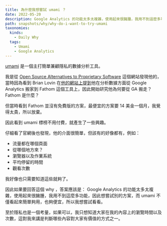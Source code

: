 ```yaml
---
title: 為什麼我想嘗試 umami ？
date: 2022-05-20
description: Google Analytics 的功能太多太複雜，使用起來很臃腫，我用不到這麼多功能，因此想嘗試別的方案，而 umami 不僅看起來簡單夠用，也夠便宜，所以我想嘗試看看。
path: snapshots/why/why-do-i-want-to-try-umami
taxonomies:
  kinds: 
    - Daily Why
  tags: 
    - Umami
    - Google Analytics
---
```


[umami](https://umami.is/) 是一個主打簡單兼顧隱私的數據分析工具。

我是從 [Open Source Alternatives to Proprietary Software](https://www.opensourcealternative.to/) 這個網站發現他的，當時因為看到 Brian Lovin 在[他的網站上提到](https://brianlovin.com/writing/migrating-from-google-analytics-to-fathom)他在分析數據方面從 Google Analytics 搬家到 Fathom 這個工具上，因此開始研究他為何要從 GA 搬走？ Fathom 是什麼？

但當時看到 Fathom 並沒有免費版的方案，最便宜的方案要 14 美金一個月，我覺得太貴，所以放棄。

因此看到 umami 標榜不用付費，就產生了一些興趣。

仔細看了官網後也發現，他的介面很簡單，但該有的好像都有，例如：
- 流量都在哪個頁面
- 從哪個地方來？
- 瀏覽器以及作業系統
- 平均停留的時間
- 觀看次數

我好像也只需要知道這些就夠了。

因此如果要回答這個 why ，答案應該是： Google Analytics 的功能太多太複雜，使用起來很臃腫，我用不到這麼多功能，因此想嘗試別的方案，而 umami 不僅看起來簡單夠用，也夠便宜，所以我想嘗試看看。

至於隱私也是一個考量，如果可以，我只想知道大家在我的內容上的瀏覽時間以及次數，這對我來講是判斷哪些內容對大家有價值的方式之一。

